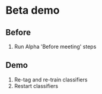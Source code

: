 # Beta demo

## Before

1. Run Alpha 'Before meeting' steps

## Demo

1. Re-tag and re-train classifiers
2. Restart classifiers